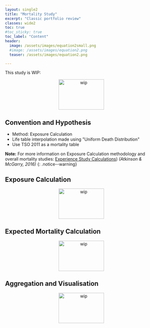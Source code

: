 ```yaml
---
layout: single2
title: "Mortality Study"
excerpt: "Classic portfolio review"
classes: wide2
toc: true
#toc_sticky: true
toc_label: "Content"
header:
  image: /assets/images/equation2small.png
  #image: /assets/images/equation2.png
  teaser: /assets/images/equation2.png

---
```


This study is WIP:
<div>
 <p align="center">
   <img src="{{site.baseurl}}/assets/images/wip_small.jpg" alt="wip"
 	   title="Under Construction" width="150" height="100" />
 </p>
</div>



## Convention and Hypothesis

* Method: Exposure Calculation
* Life table interpolation made using "Uniform Death Distribution"
* Use TSO 2011 as a mortality table

**Note:**
For more information on Exposure Calculation methodology and overall mortality studies: [Experience Study Calculations](https://www.google.com/url?sa=t&rct=j&q=&esrc=s&source=web&cd=3&cad=rja&uact=8&ved=2ahUKEwi4t7ig_vXmAhUENaYKHZbTAIQQFjACegQIBxAC&url=https%3A%2F%2Fwww.soa.org%2FFiles%2FResearch%2F2016-10-experience-study-calculations.pdf&usg=AOvVaw2o80QIL6vqR2HLHt0Y9J_y)) *(Atkinson & McGarry, 2016)*
{: .notice--warning}

## Exposure Calculation

<div>
 <p align="center">
   <img src="{{site.baseurl}}/assets/images/wip_small.jpg" alt="wip"
 	   title="Under Construction" width="150" height="100" />
 </p>
</div>

## Expected Mortality Calculation

<div>
 <p align="center">
   <img src="{{site.baseurl}}/assets/images/wip_small.jpg" alt="wip"
 	   title="Under Construction" width="150" height="100" />
 </p>
</div>

## Aggregation and Visualisation

<div>
 <p align="center">
   <img src="{{site.baseurl}}/assets/images/wip_small.jpg" alt="wip"
 	   title="Under Construction" width="150" height="100" />
 </p>
</div>

